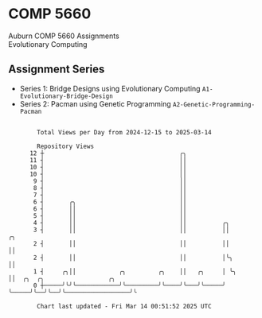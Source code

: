 # COMP 5660
Auburn COMP 5660 Assignments  
Evolutionary Computing

## Assignment Series
- Series 1: Bridge Designs using Evolutionary Computing `A1-Evolutionary-Bridge-Design`
- Series 2: Pacman using Genetic Programming `A2-Genetic-Programming-Pacman`

```

        Total Views per Day from 2024-12-15 to 2025-03-14

        Repository Views
      12 ┼                                      ╭╮
      11 ┤                                      ││
      10 ┤                                      ││
      10 ┤                                      ││
       9 ┤                                      ││
       8 ┤                                      ││
       7 ┤                                      ││
       6 ┤       ╭╮                             ││
       6 ┤       ││                             ││
       5 ┤       ││                             ││
       4 ┤       ││                             ││          ╭╮
       3 ┤       ││                             ││          ││       ╭╮
       2 ┤       ││                             ││          ││       ││
       2 ┤       ││                             ││          │╰╮      ││
       1 ┤     ╭╮││            ╭╮         ╭╮    ││   ╭╮     │ ╰╮     ││  ╭╮  ╭╮                  ╭╮
       0 ┼─────╯╰╯╰────────────╯╰─────────╯╰────╯╰───╯╰─────╯  ╰─────╯╰──╯╰──╯╰──────────────────╯╰

        Chart last updated - Fri Mar 14 00:51:52 2025 UTC
        
```
